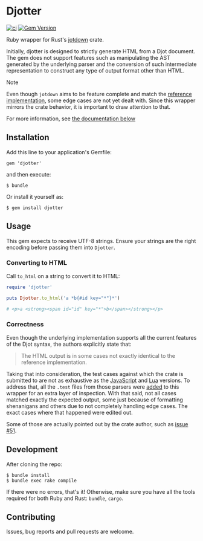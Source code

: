# Djotter

[![ci](https://github.com/gustavodiasag/djotter/actions/workflows/ci.yml/badge.svg)](https://github.com/gustavodiasag/djotter/actions/workflows/ci.yml)
[![Gem Version](https://badge.fury.io/rb/djotter.svg)](https://badge.fury.io/rb/djotter)

Ruby wrapper for Rust's [jotdown][djot-rs] crate.

Initially, djotter is designed to strictly generate HTML from a Djot document. The gem does not support features such as manipulating the AST generated by the underlying parser and the conversion of such intermediate representation to construct any type of output format other than HTML.

> [!NOTE]
> Even though `jotdown` aims to be feature complete and match the [reference implementation][djot-js], some edge cases are not yet dealt with. Since this wrapper mirrors the crate behavior, it is important to draw attention to that.
>
> For more information, see [the documentation below](#correctness)

[djot-rs]: https://github.com/hellux/jotdown
[djot-js]: https://github.com/jgm/djot.js

## Installation

Add this line to your application's Gemfile:

    gem 'djotter'

and then execute:
    
    $ bundle

Or install it yourself as:

    $ gem install djotter

## Usage

This gem expects to receive UTF-8 strings. Ensure your strings are the right encoding before passing them into `Djotter`.

### Converting to HTML

Call `to_html` on a string to convert it to HTML:

```ruby
require 'djotter'

puts Djotter.to_html('a *b{#id key="*"}*')

# <p>a <strong><span id="id" key="*">b</span></strong></p>
```

### Correctness

Even though the underlying implementation supports all the current features of the Djot syntax, the authors explicitly state that:

> The HTML output is in some cases not exactly identical to the reference implementation.

Taking that into consideration, the test cases against which the crate is submitted to are not as exhaustive as the [JavaScript][djot-js] and [Lua][djot-lua] versions. To address that, all the `.test` files from those parsers were [added][test-cases] to this wrapper for an extra layer of inspection. With that said, not all cases matched exactly the expected output, some just because of formatting shenanigans and others due to not completely handling edge cases. The exact cases where that happened were edited out.

Some of those are actually pointed out by the crate author, such as [issue #51][issue-51].

[djot-lua]: https://github.com/jgm/djot.lua
[test-cases]: ./spec/cases/
[issue-51]: https://github.com/hellux/jotdown/issues/51

## Development

After cloning the repo:

    $ bundle install
    $ bundle exec rake compile

If there were no errors, that's it! Otherwise, make sure you have all the tools required for both Ruby and Rust: `bundle`, `cargo`.

## Contributing

Issues, bug reports and pull requests are welcome.
